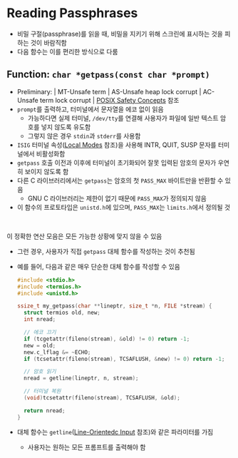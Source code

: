# Reading Passphrases

- 비밀 구절(passphrase)를 읽을 때, 비밀을 지키기 위해 스크린에 표시하는 것을 피하는 것이 바람직함
- 다음 함수는 이를 편리한 방식으로 다룸

## Function: `char *getpass(const char *prompt)`

- Preliminary: | MT-Unsafe term | AS-Unsafe heap lock corrupt | AC-Unsafe term lock corrupt | [POSIX Safety Concepts](https://sourceware.org/glibc/manual/2.40/html_node/POSIX-Safety-Concepts.html) 참조
- `prompt`를 출력하고, 터미널에서 문자열을 에코 없이 읽음
  - 가능하다면 실제 터미널, `/dev/tty`를 연결해 사용자가 파일에 일반 텍스트 암호를 넣지 않도록 유도함
  - 그렇지 않은 경우 `stdin`과 `stderr`를 사용함
- `ISIG` 터미널 속성([Local Modes](https://sourceware.org/glibc/manual/2.40/html_node/Local-Modes.html) 참조)을 사용해 INTR, QUIT, SUSP 문자를 터미널에서 비활성화함
- `getpass` 호출 이전과 이후에 터미널이 초기화되어 잘못 입력된 암호의 문자가 우연히 보이지 않도록 함
- 다른 C 라이브러리에서는 `getpass`는 암호의 첫 `PASS_MAX` 바이트만을 반환할 수 있음
  - GNU C 라이브러리는 제한이 없기 때문에 `PASS_MAX`가 정의되지 않음
- 이 함수의 프로토타입은 `unistd.h`에 있으며, `PASS_MAX`는 `limits.h`에서 정의될 것

<br />

이 정확한 연산 모음은 모든 가능한 상황에 맞지 않을 수 있음

- 그런 경우, 사용자가 직접 `getpass` 대체 함수를 작성하는 것이 추천됨
- 예를 들어, 다음과 같은 매우 단순한 대체 함수를 작성할 수 있음

  ```C
  #include <stdio.h>
  #include <termios.h>
  #include <unistd.h>

  ssize_t my_getpass(char **lineptr, size_t *n, FILE *stream) {
    struct termios old, new;
    int nread;

    // 에코 끄기
    if (tcgetattr(fileno(stream), &old) != 0) return -1;
    new = old;
    new.c_lflag &= ~ECHO;
    if (tcsetattr(fileno(stream), TCSAFLUSH, &new) != 0) return -1;

    // 암호 읽기
    nread = getline(lineptr, n, stream);

    // 터미널 복원
    (void)tcsetattr(fileno(stream), TCSAFLUSH, &old);

    return nread;
  }
  ```

- 대체 함수는 `getline`([Line-Orientedc Input](https://sourceware.org/glibc/manual/2.40/html_node/Line-Input.html) 참조)와 같은 파라미터를 가짐
  - 사용자는 원하는 모든 프롬프트를 출력해야 함

